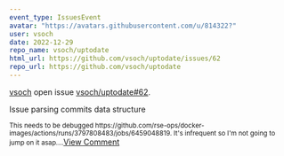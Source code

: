 ```yaml
---
event_type: IssuesEvent
avatar: "https://avatars.githubusercontent.com/u/814322?"
user: vsoch
date: 2022-12-29
repo_name: vsoch/uptodate
html_url: https://github.com/vsoch/uptodate/issues/62
repo_url: https://github.com/vsoch/uptodate
---
```


<a href='https://github.com/vsoch' target='_blank'>vsoch</a> open issue <a href='https://github.com/vsoch/uptodate/issues/62' target='_blank'>vsoch/uptodate#62</a>.

<p>Issue parsing commits data structure</p><small>This needs to be debugged https://github.com/rse-ops/docker-images/actions/runs/3797808483/jobs/6459048819. It's infrequent so I'm not going to jump on it asap....</small><a href='https://github.com/vsoch/uptodate/issues/62' target='_blank'>View Comment</a>